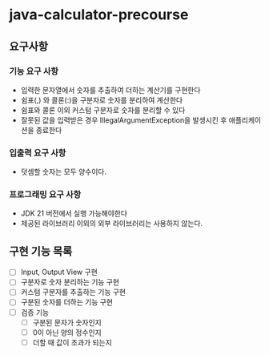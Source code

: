 # java-calculator-precourse

## 요구사항

### 기능 요구 사항
- 입력한 문자열에서 숫자를 추출하여 더하는 계산기를 구현한다
- 쉼표(,) 와 콜론(:)을 구분자로 숫자를 분리하여 계산한다
- 쉼표와 콜론 이외 커스텀 구분자로 숫자를 분리할 수 있다
- 잘못된 값을 입력받은 경우 IllegalArgumentException을 발생시킨 후 애플리케이션을 종료한다

### 입출력 요구 사항
- 덧셈할 숫자는 모두 양수이다.

### 프로그래밍 요구 사항
- JDK 21 버전에서 실행 가능해야한다
- 제공된 라이브러리 이외의 외부 라이브러리는 사용하지 않는다.

## 구현 기능 목록
- [ ] Input, Output View 구현
- [ ] 구분자로 숫자 분리하는 기능 구현
- [ ] 커스텀 구분자를 추출하는 기능 구현
- [ ] 구분된 숫자를 더하는 기능 구현
- [ ] 검증 기능
  - [ ] 구분된 문자가 숫자인지
  - [ ] 0이 아닌 양의 정수인지
  - [ ] 더할 때 값이 초과가 되는지
